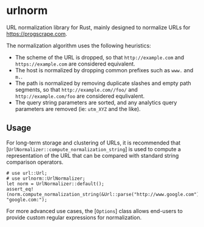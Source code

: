 # urlnorm

URL normalization library for Rust, mainly designed to normalize URLs for <https://progscrape.com>.

The normalization algorithm uses the following heuristics:

 * The scheme of the URL is dropped, so that `http://example.com` and `https://example.com` are considered equivalent.
 * The host is normalized by dropping common prefixes such as `www.` and `m.`.
 * The path is normalized by removing duplicate slashes and empty path segments, so that `http://example.com//foo/` and `http://example.com/foo`
   are considered equlivalent.
 * The query string parameters are sorted, and any analytics query parameters are removed (ie: `utm_XYZ` and the like).

## Usage

For long-term storage and clustering of URLs, it is recommended that [`UrlNormalizer::compute_normalization_string`] is used to
compute a representation of the URL that can be compared with standard string comparison operators.

```
# use url::Url;
# use urlnorm::UrlNormalizer;
let norm = UrlNormalizer::default();
assert_eq!(norm.compute_normalization_string(&Url::parse("http://www.google.com").unwrap()), "google.com:");
```

For more advanced use cases, the [`Options`] class allows end-users to provide custom regular expressions for normalization.
